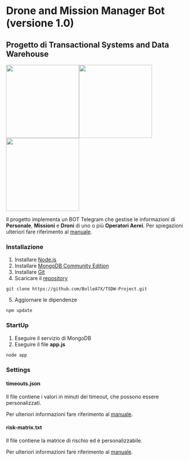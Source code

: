 # Drone and Mission Manager Bot (versione 1.0)
## Progetto di Transactional Systems and Data Warehouse

<img src="https://nodejs.org/static/images/logos/nodejs-new-pantone-black.png" width="200px" /><img src="https://webassets.mongodb.com/_com_assets/cms/mongodb-logo-rgb-j6w271g1xn.jpg" width="200px" /><img src="https://www.telegraph.co.uk/content/dam/technology/2016/08/03/telegram_3504581b_trans_NvBQzQNjv4BqpJliwavx4coWFCaEkEsb3kvxIt-lGGWCWqwLa_RXJU8.jpg" width="200px" />


Il progetto implementa un BOT Telegram che gestise le informazioni di __Personale__, __Missioni__ e __Droni__ di uno o più __Operatori Aerei__.
Per spiegazioni ulteriori fare riferimento al [manuale](./docs/manuale_v1.0.pdf).

### Installazione
1. Installare [Node.js](www.nodejs.com)
2. Installare [MongoDB Community Edition](www.mongodbcommunity.com)
3. Installare [Git](www.git.com)
4. Scaricare il [repository](https://github.com/BolleA7X/TSDW-Project)
```
git clone https://github.com/BolleA7X/TSDW-Project.git
```
5. Aggiornare le dipendenze
```
npm update
```

### StartUp
1. Eseguire il servizio di MongoDB
2. Eseguire il file ____app.js____
```
node app
```

### Settings

#### timeouts.json
Il file contiene i valori in minuti dei timeout, che possono essere personalizzati.

Per ulteriori informazioni fare riferimento al [manuale](./docs/manuale_v1.0.pdf).

#### risk-matrix.txt
Il file contiene la matrice di rischio ed è personalizzabile.

Per ulteriori informazioni fare riferimento al [manuale](./docs/manuale_v1.0.pdf).


